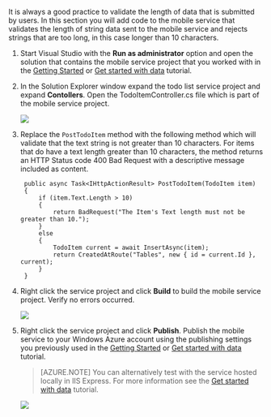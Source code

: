 
It is always a good practice to validate the length of data that is submitted by users. In this section you will add code to the mobile service that validates the length of string data sent to the mobile service and rejects strings that are too long, in this case longer than 10 characters.

1. Start Visual Studio with the **Run as administrator** option and open the solution that contains the mobile service project that you worked with in the [Getting Started] or [Get started with data](/documentation/articles/mobile-services-dotnet-backend-windows-store-dotnet-get-started-data)  tutorial.

2. In the Solution Explorer window expand the todo list service project and expand **Contollers**. Open the TodoItemController.cs file which is part of the mobile service project.  

   	![](./media/mobile-services-dotnet-backend-add-validation/mobile-services-open-todoitemcontroller.png)

3. Replace the `PostTodoItem` method with the following method which will validate that the text string is not greater than 10 characters. For items that do have a text length greater than 10 characters, the method returns an HTTP Status code 400 Bad Request with a descriptive message included as content.


        public async Task<IHttpActionResult> PostTodoItem(TodoItem item)
        {
            if (item.Text.Length > 10)
            {
                return BadRequest("The Item's Text length must not be greater than 10.");
            }
            else
            {
                TodoItem current = await InsertAsync(item);
                return CreatedAtRoute("Tables", new { id = current.Id }, current);
            } 
        }



4. Right click the service project and click **Build** to build the mobile service project. Verify no errors occurred.

   	![](./media/mobile-services-dotnet-backend-add-validation/mobile-services-build-dotnet-service.png)

5. Right click the service project and click **Publish**. Publish the mobile service to your Windows Azure account using the publishing settings you previously used in the [Getting Started] or [Get started with data](/documentation/articles/mobile-services-dotnet-backend-windows-store-dotnet-get-started-data/)  tutorial.
 
     >[AZURE.NOTE] You can alternatively test with the service hosted locally in IIS Express. For more information see the [Get started with data](/documentation/articles/mobile-services-dotnet-backend-windows-store-dotnet-get-started-data/) tutorial.

    ![](./media/mobile-services-dotnet-backend-add-validation/mobile-services-publish-dotnet-service.png)





<!-- URLs. -->
[Getting Started]: /documentation/articles/mobile-services-dotnet-backend-windows-store-dotnet-get-started/
